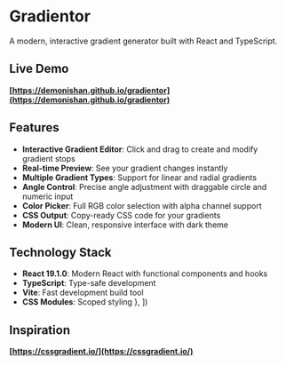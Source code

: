 # Gradientor

A modern, interactive gradient generator built with React and TypeScript.

## Live Demo

**[https://demonishan.github.io/gradientor](https://demonishan.github.io/gradientor)**

## Features

- **Interactive Gradient Editor**: Click and drag to create and modify gradient stops
- **Real-time Preview**: See your gradient changes instantly
- **Multiple Gradient Types**: Support for linear and radial gradients
- **Angle Control**: Precise angle adjustment with draggable circle and numeric input
- **Color Picker**: Full RGB color selection with alpha channel support
- **CSS Output**: Copy-ready CSS code for your gradients
- **Modern UI**: Clean, responsive interface with dark theme

## Technology Stack

- **React 19.1.0**: Modern React with functional components and hooks
- **TypeScript**: Type-safe development
- **Vite**: Fast development build tool
- **CSS Modules**: Scoped styling
  },
])

## Inspiration

**[https://cssgradient.io/](https://cssgradient.io/)**
